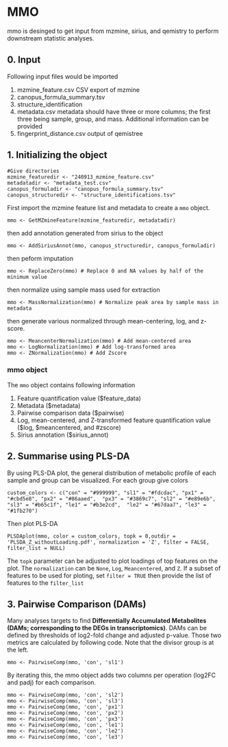 # MMO
mmo is desinged to get input from mzmine, sirius, and qemistry to perform downstream statistic analyses.


## 0. Input
Following input files would be imported
1) mzmine_feature.csv
CSV export of mzmine
2) canopus_formula_summary.tsv
3) structure_identification
4) metadata.csv
  metadata should have three or more columns; the first three being sample, group, and mass. Additional information can be provided
5) fingerprint_distance.csv
  output of qemistree 

## 1. Initializing the object
```
#Give directories
mzmine_featuredir <- "240913_mzmine_feature.csv"
metadatadir <- "metadata_test.csv"
canopus_formuladir <- "canopus_formula_summary.tsv"
canopus_structuredir <- "structure_identifications.tsv"
```
First import the mzmine feature list and metadata to create a `mmo` object.

`mmo <- GetMZmineFeature(mzmine_featuredir, metadatadir)`

then add annotation generated from sirius to the object

`mmo <- AddSiriusAnnot(mmo, canopus_structuredir, canopus_formuladir)`

then peform imputation

`mmo <- ReplaceZero(mmo) # Replace 0 and NA values by half of the minimum value`

then normalize using sample mass used for extraction

`mmo <- MassNormalization(mmo) # Normalize peak area by sample mass in metadata`

then generate various normalized through mean-centering, log, and z-score.
```
mmo <- MeancenterNormalization(mmo) # Add mean-centered area
mmo <- LogNormalization(mmo) # Add log-transformed area
mmo <- ZNormalization(mmo) # Add Zscore
```

### mmo object
The `mmo` object contains following information
1) Feature quantification value ($feature_data)
2) Metadata ($metadata)
3) Pairwise comparison data ($pairwise)
4) Log, mean-centered, and Z-transformed feature quantification value ($log, $meancentered, and #zscore)
5) Sirius annotation ($sirius_annot)

## 2. Summarise using PLS-DA
By using PLS-DA plot, the general distribution of metabolic profile of each sample and group can be visualized. 
For each group give colors

`custom_colors <- c("con" = "#999999", "sl1" = "#fdcdac", "px1" = "#cbd5e8", "px2" = "#86aaed", 
                   "px3" = "#3869c7", "sl2" = "#e89e6b", "sl3" = "#b65c1f", "le1" = "#b3e2cd", 
                   "le2" = "#67daa7", "le3" = "#1fb270")`

Then plot PLS-DA

`PLSDAplot(mmo, color = custom_colors, topk = 0,outdir = 'PLSDA_Z_withoutLoading.pdf', normalization = 'Z', filter = FALSE, filter_list = NULL)`

The `topk` parameter can be adjusted to plot loadings of top features on the plot. The `normalization` can be `None`, `Log`, `Meancentered`, and `Z`.
If a subset of features to be used for ploting, set `filter = TRUE` then provide the list of features to the `filter_list`

## 3. Pairwise Comparison (DAMs)
Many analyses targets to find **Differentially Accumulated Metabolites (DAMs; corresponding to the DEGs in transcriptomics)**. DAMs can be defined by thresholds of log2-fold change and adjusted p-value. Those two metrics are calculated by following code. Note that the divisor group is at the left.

`mmo <- PairwiseComp(mmo, 'con', 'sl1')`

By iterating this, the mmo object adds two columns per operation (log2FC and padj) for each comparison.

```
mmo <- PairwiseComp(mmo, 'con', 'sl2')
mmo <- PairwiseComp(mmo, 'con', 'sl3')
mmo <- PairwiseComp(mmo, 'con', 'px1')
mmo <- PairwiseComp(mmo, 'con', 'px2')
mmo <- PairwiseComp(mmo, 'con', 'px3')
mmo <- PairwiseComp(mmo, 'con', 'le1')
mmo <- PairwiseComp(mmo, 'con', 'le2')
mmo <- PairwiseComp(mmo, 'con', 'le3')
```
